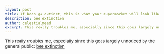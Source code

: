 ```yaml
---
layout: post
title: If bees go extinct, this is what your supermarket will look like
description: bee extinction
author: celestialmead
excerpt: This really troubles me, especially since this goes largely unnoticed by the general public ...
---
```

This really troubles me, especially since this goes largely unnoticed by the general public:
[bee extinction](http://io9.com/if-bees-go-extinct-this-is-what-your-supermarket-will-513604512)
